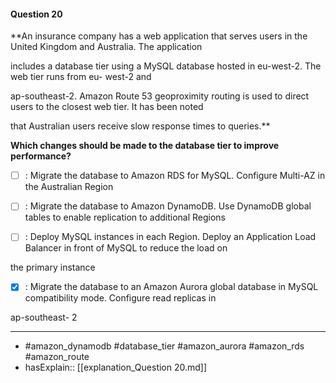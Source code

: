 #### Question  20

**An insurance company has a web application that serves users in the United Kingdom and Australia. The application

includes a database tier using a MySQL database hosted in eu-west-2. The web tier runs from eu- west-2 and

ap-southeast-2. Amazon Route 53 geoproximity routing is used to direct users to the closest web tier. It has been noted

that Australian users receive slow response times to queries.**

**Which changes should be made to the database tier to improve performance?**

- [ ] :  Migrate the database to Amazon RDS for MySQL. Configure Multi-AZ in the Australian Region

- [ ] :  Migrate the database to Amazon DynamoDB. Use DynamoDB global tables to enable replication to additional Regions

- [ ] :  Deploy MySQL instances in each Region. Deploy an Application Load Balancer in front of MySQL to reduce the load on

the primary instance

- [x] :  Migrate the database to an Amazon Aurora global database in MySQL compatibility mode. Configure read replicas in

ap-southeast- 2

----

- #amazon_dynamodb #database_tier #amazon_aurora #amazon_rds #amazon_route
- hasExplain:: [[explanation_Question  20.md]]
